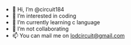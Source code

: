 - 👋 Hi, I’m @circuit184
- 👀 I’m interested in coding
- 🌱 I’m currently learning c language 
- 💞️ I’m not collaborating
- 📫 You can mail me on lodcircuit@gmail.com

<!---
circuit184/circuit184 is a ✨ special ✨ repository because its `README.md` (this file) appears on your GitHub profile.
You can click the Preview link to take a look at your changes.
--->
